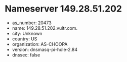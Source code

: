 # Nameserver 149.28.51.202

* as_number: 20473
* name: 149.28.51.202.vultr.com.
* city: Unknown
* country: US
* organization: AS-CHOOPA
* version: dnsmasq-pi-hole-2.84
* dnssec: false
